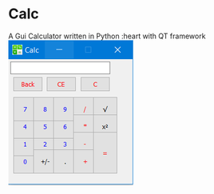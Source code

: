 # Calc
A Gui Calculator  written in Python :heart with QT framework
![alt text](https://github.com/thedkm/Calc/blob/master/demo.PNG)
